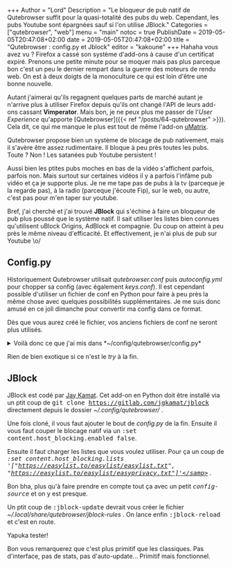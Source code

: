 +++
Author = "Lord"
Description = "Le bloqueur de pub natif de Qutebrowser suffit pour la quasi-totalité des pubs du web. Cependant, les pubs Youtube sont épargnées sauf si l'on utilise JBlock."
Categories = ["qutebrowser", "web"]
menu = "main"
notoc = true
PublishDate = 2019-05-05T20:47:08+02:00
date = 2019-05-05T20:47:08+02:00
title = "Qutebrowser : config.py et Jblock"
editor = "kakoune"
+++
Hahaha vous avez vu ?
Firefox a cassé son système d'add-ons à cause d'un certificat expiré.
Prenons une petite minute pour se moquer mais pas plus parceque bon c'est un peu le dernier rempart dans la guerre des moteurs de rendu web.
On est à deux doigts de la monoculture ce qui est loin d'être une bonne nouvelle.

Autant j'aimerai qu'ils regagnent quelques parts de marché autant je n'arrive plus à utiliser Firefox depuis qu'ils ont changé l'API de leurs add-ons cassant **Vimperator**.
Mais bon, je ne peux plus me passer de l'*User Experience* qu'apporte [Qutebrowser]({{< ref "/posts/64-qutebrowser" >}}).
Cela dit, ce qui me manque le plus est tout de même l'add-on [uMatrix](https://geekfault.org/2016/05/11/umatrix-le-firewall-pour-navigateur/).

Qutebrowser propose bien un système de blocage de pub nativement, mais il s'avère être assez rudimentaire.
Il bloque à peu près toutes les pubs.
Toute ?
Non !
Les satanées pub Youtube persistent !

Aussi bien les ptites pubs moches en bas de la vidéo s'affichent parfois, parfois non.
Mais surtout sur certaines vidéos il y a parfois l'infâme pub vidéo et ça je supporte plus.
Je ne me tape pas de pubs à la tv (parceque je la regarde pas), à la radio (parceque j'écoute Fip), sur le web, ou autre, c'est pas pour m'en taper sur youtube.

Bref, j'ai cherché et j'ai trouvé **JBlock** qui s'échine à faire un bloqueur de pub plus poussé que le système natif.
Il sait utiliser les listes bien connues qu'utilisent uBlock Origins, AdBlock et compagnie.
Du coup on atteint à peu près le même niveau d'efficacité.
Et effectivement, je n'ai plus de pub sur Youtube \o/

## Config.py
Historiquement Qutebrowser utilisait *qutebrowser.conf* puis *autoconfig.yml* pour chopper sa config (avec également *keys.conf*).
Il est cependant possible d'utiliser un fichier de conf en Python pour faire à peu près la même chose avec quelques possibilités supplémentaires.
Je me suis donc amusé en ce joli dimanche pour convertir ma config dans ce format.

Dès que vous aurez créé le fichier, vos anciens fichiers de conf ne seront plus utilisés.

<details><summary>Voilà donc ce que j'ai mis dans *~/config/qutebrowser/config.py*</summary>
{{< highlight "python" >}}
from qutebrowser.config.configfiles import ConfigAPI
from qutebrowser.config.config import ConfigContainer

import sys, os

config = config
c = c

# Bindings
config.bind('o', 'set-cmd-text -s :open', mode='normal')
config.bind('O', 'set-cmd-text -s :open {url:pretty}', mode='normal')
config.bind('w', 'set-cmd-text -s :open -t', mode='normal')
config.bind('W', 'set-cmd-text -s :open -t {url:pretty}', mode='normal')
config.bind('Fy', 'hint links yank-primary', mode='normal')
config.bind('Fy', 'hint links yank-primary', mode='normal')
config.bind('yy', 'yank -s', mode='normal')
config.bind('m', 'spawn --detach mpv {url}', mode='normal')
config.bind('Fm', 'hint links spawn --detach mpv {hint-url}', mode='normal')
config.unbind('F')

#Config perso
c.editor.command = ["kakoune -e vim {}"]
c.zoom.default = 150
c.messages.timeout = 10000
c.downloads.remove_finished = 30000
c.content.headers.do_not_track = True
c.completion.height = "33%"
c.tabs.show = "multiple"
c.tabs.tabs_are_windows = True
c.content.javascript.enabled = False
c.hints.mode = "number"
c.url.searchengines = {'DEFAULT':'https://duckduckgo.com/?q={}','y':'https://youtube.com/results?search_query={}','w':'https://fr.wikipedia.org/w/index.php?search={}'}

#Fonts
c.fonts.statusbar = "17pt monospace"
c.fonts.downloads = "17pt monospace"
c.fonts.hints = "18pt monospace"
c.fonts.keyhint = "17pt monospace"
c.fonts.messages.error = "17pt monospace"
c.fonts.messages.info = "17pt monospace"
c.fonts.messages.warning = "17pt monospace"
c.fonts.completion.entry = "17pt monospace"
c.fonts.completion.category = "17pt monospace"
c.fonts.prompts = "17pt monospace"


try:
	from qutebrowser.api import message
	sys.path.append(os.path.join(sys.path[0], 'jblock'))
	config.source("jblock/jblock/integrations/qutebrowser.py")
except ImportError:
	pass
{{< / highlight >}}
</details>

Rien de bien exotique si ce n'est le *try* à la fin.

## JBlock
JBlock est codé par [Jay Kamat](https://jgkamat.gitlab.io).
Cet add-on en Python doit être installé via un ptit coup de <samp>git clone https://gitlab.com/jgkamat/jblock</samp> directement depuis le dossier *~/.config/qutebrowser/* .

Une fois cloné, il vous faut ajouter le bout de *config.py* de la fin.
Ensuite il vous faut couper le blocage natif via un <samp>:set content.host_blocking.enabled false</samp>.

Ensuite il faut charger les listes que vous voulez utiliser.
Pour ça un coup de *<samp>:set content.host_blocking.lists '["https://easylist.to/easylist/easylist.txt", "https://easylist.to/easylist/easyprivacy.txt"]'</samp>* .

Bon bha, plus qu'à faire prendre en compte tout ça avec un petit <samp>*config-source*</samp> et on y est presque.

Un ptit coup de <samp>:jblock-update</samp> devrait vous créer le fichier *~/.local/share/qutebrowser/jblock-rules* .
On lance enfin <samp>:jblock-reload</samp> et c'est en route.

Yapuka tester!

Bon vous remarquerez que c'est plus primitif que les classiques.
Pas d'interface, pas de stats, pas d'auto-update…
Primitif mais fonctionnel.

